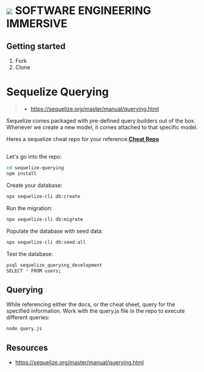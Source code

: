 # ![](https://ga-dash.s3.amazonaws.com/production/assets/logo-9f88ae6c9c3871690e33280fcf557f33.png) SOFTWARE ENGINEERING IMMERSIVE

## Getting started

1. Fork
1. Clone

# Sequelize Querying

> - https://sequelize.org/master/manual/querying.html

Sequelize comes packaged with pre-defined query builders out of the box. Whenever we create a new model, it comes attached to that specific model.

Heres a sequelize cheat repo for your reference.**[Cheat Repo](https://github.com/SEI-R-10-5/Sequelize-Cheatsheet)**

##

Let's go into the repo:

```sh
cd sequelize-querying
npm install
```

Create your database:

```sh
npx sequelize-cli db:create
```

Run the migration:

```sh
npx sequelize-cli db:migrate
```

Populate the database with seed data:

```sh
npx sequelize-cli db:seed:all
```

Test the database:

```sh
psql sequelize_querying_development
SELECT * FROM users;
```

## Querying

While referencing either the docs, or the cheat sheet, query for the specified information. Work with the query.js file in the repo to execute different queries:

```sh
node query.js
```

## Resources

- https://sequelize.org/master/manual/querying.html
